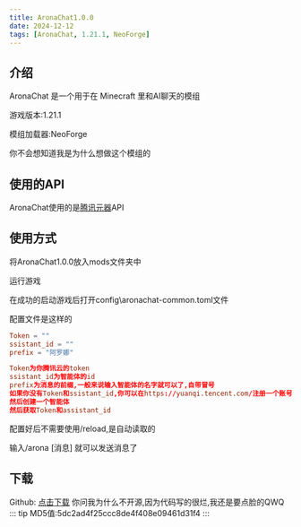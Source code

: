 ```yaml
---
title: AronaChat1.0.0
date: 2024-12-12
tags: [AronaChat, 1.21.1, NeoForge]
---
```

## 介绍
AronaChat 是一个用于在 Minecraft 里和AI聊天的模组

游戏版本:1.21.1

模组加载器:NeoForge

你不会想知道我是为什么想做这个模组的
## 使用的API
AronaChat使用的是[腾讯元器](https://yuanqi.tencent.com/)API
## 使用方式
将AronaChat1.0.0放入mods文件夹中

运行游戏

在成功的启动游戏后打开config\aronachat-common.toml文件

配置文件是这样的
```aronachat-common.toml
Token = ""
ssistant_id = ""
prefix = "阿罗娜"

Token为你腾讯云的token
ssistant_id为智能体的id
prefix为消息的前缀,一般来说输入智能体的名字就可以了,自带冒号
如果你没有Token和ssistant_id,你可以在https://yuanqi.tencent.com/注册一个账号
然后创建一个智能体
然后获取Token和assistant_id
```
配置好后不需要使用/reload,是自动读取的

输入/arona [消息] 就可以发送消息了

## 下载
Github: [点击下载](https://github.com/fingtest6/fingmodapcks/releases/tag/AronaChat1.0.0)
你问我为什么不开源,因为代码写的很烂,我还是要点脸的QWQ 
::: tip
MD5值:5dc2ad4f25ccc8de4f408e09461d31f4
:::
